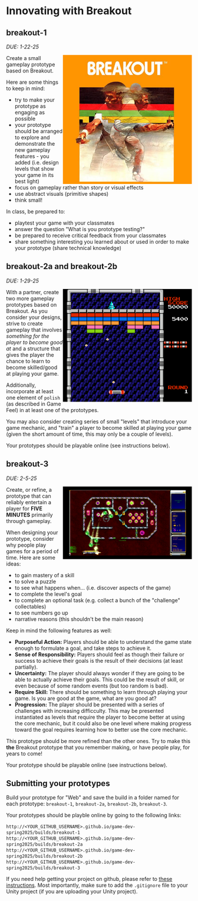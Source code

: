# Innovating with Breakout

## breakout-1
*DUE: 1-22-25*

<img src="./images/breakout.jpg" alt="Breakout 2600 box art" align="right" width="350">

Create a small gameplay prototype based on Breakout.

Here are some things to keep in mind:
- try to make your prototype as engaging as possible
- your prototype should be arranged to explore and demonstrate the new gameplay features - you added (i.e. design levels that show your game in its best light)
- focus on gameplay rather than story or visual effects
- use abstract visuals (primitive shapes)
- think small!

In class, be prepared to: 
- playtest your game with your classmates
- answer the question "What is you prototype testing?"
- be prepared to receive critical feedback from your classmates
- share something interesting you learned about or used in order to make your prototype (share technical knowledge)

## breakout-2a and breakout-2b

*DUE: 1-29-25*

<img src="./images/arkanoid.png" alt="Arkanoid NES gameplay" align="right" width="350">

With a partner, create two more gameplay prototypes based on Breakout. As you consider your designs, strive to create gameplay that involves *something for the player to become good at* and a structure that gives the player the chance to learn to become skilled/good at playing your game. 

Additionally, incorporate at least one element of `polish` (as described in Game Feel) in at least one of the prototypes.

You may also consider creating series of small "levels" that introduce your game mechanic, and "train" a player to become skilled at playing your game (given the short amount of time, this may only be a couple of levels).

Your prototypes should be playable online (see instructions below).

## breakout-3

*DUE: 2-5-25*

<img src="./images/hyperballoid.png" alt="Hyperballoid PS3 gameplay" align="right" width="350">

Create, or refine, a prototype that can reliably entertain a player for **FIVE MINUTES** primarily through gameplay.

When designing your prototype, consider why people play games for a period of time. Here are some ideas:

- to gain mastery of a skill
- to solve a puzzle
- to see what happens when... (i.e. discover aspects of the game)
- to complete the level's goal
- to complete an optional task (e.g. collect a bunch of the "challenge" collectables)
- to see numbers go up
- narrative reasons (this shouldn't be the main reason)

Keep in mind the following features as well:

- **Purposeful Action:** Players should be able to understand the game state enough to formulate a goal, and take steps to achieve it.
- **Sense of Responsibility:** Players should feel as though their failure or success to achieve their goals is the result of their decisions (at least partially).
- **Uncertainty:** The player should always wonder if they are going to be able to actually achieve their goals. This could be the result of skill, or even because of some random events (but too random is bad).
- **Require Skill:** There should be something to learn through playing your game. Is you are good at the game, what are you good at?
- **Progression:** The player should be presented with a series of challenges with increasing difficculty. This may be presented instantiated as levels that require the player to become better at using the core mechanic, but it could also be one level where making progress toward the goal requires learning how to better use the core mechanic.

This prototype should be more refined than the other ones. Try to make this **the** Breakout prototype that you remember making, or have people play, for years to come!

Your prototype should be playable online (see instructions below).

## Submitting your prototypes

Build your prototype for "Web" and save the build in a folder named for each prototype: `breakout-1`, `breakout-2a`, `breakout-2b`, `breakout-3`.

Your prototypes should be playble online by going to the following links:

```
http://<YOUR_GITHUB_USERNAME>.github.io/game-dev-spring2025/builds/breakout-1
http://<YOUR_GITHUB_USERNAME>.github.io/game-dev-spring2025/builds/breakout-2a
http://<YOUR_GITHUB_USERNAME>.github.io/game-dev-spring2025/builds/breakout-2b
http://<YOUR_GITHUB_USERNAME>.github.io/game-dev-spring2025/builds/breakout-3
```

If you need help getting your project on github, please refer to [these instructions](./setup.html). Most importantly, make sure to add the `.gitignore` file to your Unity project (if you are uploading your Unity project).